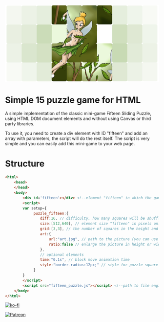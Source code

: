 ![Simple 15 puzzle game javascript HTML](screen.jpg)

# Simple 15 puzzle game for HTML 

A simple implementation of the classic mini-game Fifteen Sliding Puzzle, using HTML DOM document elements and without using Canvas or third party libraries. 

To use it, you need to create a div element with ID "fifteen" and add an array with parameters, the script will do the rest itself. The script is very simple and you can easily add this mini-game to your web page.


# Structure

```html
<html>
    <head>
    </head>
    <body>
        <div id='fifteen'></div> <!--element "fifteen" in which the game will take place-->
        <script>
        var setup={
             puzzle_fifteen:{
                diff:16, // difficulty, how many squares will be shuffled
                size:[512,640], // element size "fifteen" in pixels only
                grid:[3,3], // the number of squares in the height and width of the picture
                art:{
                    url:"art.jpg", // path to the picture (you can use any format of supported browsers, gif-animation of svg)
                    ratio:false // enlarge the picture in height or width
                },
                // optional elements
                time:"0.1s", // block move animation time
                style:"border-radius:12px;" // style for puzzle square
             }
        }
        </script>
        <script src="fifteen_puzzle.js"></script> <!--path to file engine-->
    </body>
</html>
```

[![ko-fi](https://ko-fi.com/img/githubbutton_sm.svg)](https://ko-fi.com/E1E54DM6V)

[![Patreon](http://odin-interactive.com/img/patron.svg)](https://www.patreon.com/kirill_live)
